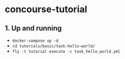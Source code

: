 # concourse-tutorial

## 1. Up and running
- `docker-compose up -d`
- `cd tutorials/basic/task-hello-world/`
- `fly -t tutorial execute -c task_hello_world.yml`
